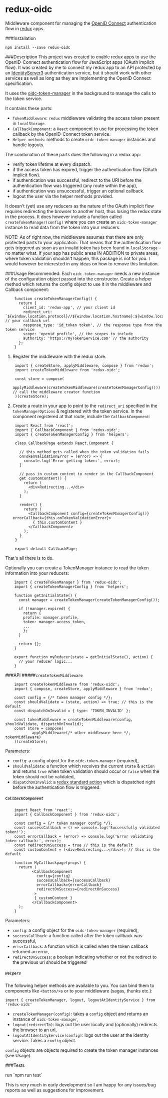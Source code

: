 # redux-oidc
Middleware component for managing the [OpenID Connect](http://openid.net/connect/) authentication flow in [redux](https://github.com/reactjs/redux) apps.

###Installation

`npm install --save redux-oidc`

###Description
This project was created to enable redux apps to use the OpenID-Connect authentication flow for JavaScript apps (OAuth implicit flow). It was created by me to connect my redux app to an API protected by
an [IdentityServer3](https://github.com/IdentityServer/IdentityServer3) authentication service, but it should work with other services as well as long as they are
implementing the OpenID Connect specification.

It uses the [oidc-token-manager](https://github.com/IdentityModel/oidc-token-manager) in the background to manage the calls to the token service.

It contains these parts:
- `TokenMiddleware`: `redux` middleware validating the access token present in `localStorage`.
- `CallbackComponent`: a `React` component to use for processing the token callback by the OpenID-Connect token service.
- `Helper methods`: methods to create `oidc-token-manager` instances and handle logouts.



The combination of these parts does the following in a redux app:
- verify token lifetime at every dispatch.
- if the access token has expired, trigger the authentication flow (OAuth implicit flow).
- if authentication was successful, redirect to the URI before the authentication flow was triggered (any route within the app),
- if authentication was unsuccessful, trigger an optional callback.
- logout the user via the helper methods provided.

It doesn't (yet) use any reducers as the nature of the OAuth implicit flow requires redirecting the browser to another host, thus losing the redux state in the process.
It does however include a function called `createTokenManager(config)` where you can create an `oidc-token-manager` instance to read data from the token into your reducers.

NOTE: As of right now, the middleware assumes that there are only protected parts to your application. That means that the authentication flow gets triggered as soon as an invalid token has been found in `localStorage` - no matter what. If your app has public areas IN ADDITION to private areas, where token validation shouldn't happen, this package is not for you. I would however be interested in any ideas on how to remove this limitation.

###Usage
Recommended: Each `oidc-token-manager` needs a new instance of the configuration object passed into the constructor. Create a helper method which returns the config object to use it in the middleware and Callback component:

        function createTokenManagerConfig() {
          return {
            client_id: 'redux-app', // your client id
            redirect_uri: `${window.location.protocol}//${window.location.hostname}:${window.location.port}/callback`, // your callback url
            response_type: 'id_token token', // the response type from the token service
            scope: 'openid profile', // the scopes to include
            authority: 'https://myTokenService.com' // the authority
          };
        }

1. Register the middleware with the redux store.

        import { createStore, applyMiddleware, compose } from 'redux';
        import createTokenMiddleware from 'redux-oidc';
        
        const store = compose(
          applyMiddleware(createTokenMiddleware(createTokenManagerConfig())) // call the middleware creator function
        )(createStore);

2. Create a route in your app to point to the `redirect_uri` specified in the `tokenManagerOptions` & registered with the token service. In the component registered at that route,
include the `CallbackComponent`:

        import React from 'react';
        import { CallbackComponent } from 'redux-oidc';
        import { createTokenManagerConfig } from 'helpers';
        
        class CallbackPage extends React.Component {
          
          // this method gets called when the token validation fails
          onTokenValidationError = (error) => {
            console.log('Error getting token:', error);
          }
          
          // pass in custom content to render in the CallbackComponent
          get customContent() {
            return (
              <div>Redirecting...</div>
            );
          }
          
          render() {
            return (
              <CallbackComponent config={createTokenManagerConfig()} errorCallback={this.onTokenValidationError}>
                { this.customContent }
              </CallbackComponent>
            );
          }
        }
        
        export default CallbackPage;

That's all there is to do. 

Optionally you can create a TokenManager instance to read the token information into your reducers: 

        import { createTokenManager } from 'redux-oidc';
        import { createTokenManagerConfig } from 'helpers';
        
        function getInitialState() {
          const manager = createTokenManager(createTokenManagerConfig());
          
          if (!manager.expired) {
            return {
            profile: manager.profile,
            token: manager.access_token,
            ...
            };
          }
          
          return {};
        }
        
        export function myReducer(state = getInitialState(), action) {
          // your reducer logic...
        }

###API
#####`createTokenMiddleware`

        import createTokenMiddleware from 'redux-oidc';
        import { compose, createStore, applyMiddleware } from 'redux';
        
        const config = {/* token manager config */};
        const shouldValidate = (state, action) => true; // this is the default
        const dispatchOnInvalid = { type: 'TOKEN_INVALID' };
        
        const tokenMiddleware = createTokenMiddleware(config, shouldValidate, dispatchOnInvalid);
        const store = compose(
                applyMiddleware(/* other middleware here */, tokenMiddleware)
        )(createStore);

Parameters:
- `config`: a config object for the `oidc-token-manager` (required),
- `shouldValidate`: a function which receives the current `state` & `action` and returns `true` when token validation should occur or `false` when the token should not be validated,
- `dispatchOnInvalid`: a [redux standard action](http://redux.js.org/docs/basics/Actions.html) which is dispatched right before the authentication flow is triggered.

##### `CallbackComponent`

        import React from 'react';
        import { CallbackComponent } from 'redux-oidc';
        
        const config = {/* token manager config */};
        const successCallback = () => console.log('Successfully validated token!');
        const errorCallback = (error) => console.log('Error validating token callback:', error);
        const redirectOnSuccess = true // this is the default
        const customContent = (<div>Redirecting...</div>); // this is the default
        
        function MyCallbackpage(props) {
          return ( 
                <CallbackComponent 
                  config={config}
                  successCallback={successCallback}
                  errorCallback={errorCallback}
                  redirectOnSuccess={redirectOnSuccess}
                 >
                 { customContent }
                </CallbackComponent>
          );
        }

Parameters:
- `config`:  a config object for the `oidc-token-manager` (required),
- `successCallback`: a function called after the token callback was successful,
- `errorCallback`: a function which is called when the token callback returned an error,
- `redirectOnSuccess`: a boolean indicating whether or not the redirect to the previous url should be triggered
  
##### `Helpers`      
The following helper methods are available to you. You can bind them to components like `<button/>`s or to your middleware (sagas, thunks etc.):

`import { createTokenManager, logout, logoutAtIdentityService } from 'redux-oidc'`

- `createTokenManager(config)`: takes a `config` object and returns an instance of `oidc-token-manager`,
- `logout(redirectTo)`: logs out the user locally and (optionally) redirects the browser to an url,
- `logoutAtIdentityService(config)`: logs out the user at the identity service. Takes a `config` object.

`config` objects are objects required to create the token manager instances (see Usage).

###Tests

run ´npm run test´


This is very much in early development so I am happy for any issues/bug reports as well as suggestions for improvement.
